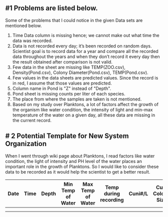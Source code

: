 ## _#_**1** Problems are listed below.

Some of the problems that I could notice in the given Data sets are mentioned below.

1. Time Data column is missing hence; we cannot make out what time the data was recorded.
2. Data is not recorded every day; it’s been recorded on random days. Scientist goal is to record data for a year and compare all the recorded data throughout the years and when they don’t record it every day then the result obtained after comparison is not valid.
3. Few data in the sheet are missing like TEMP(ZOO.csv), Density(Pond.csv), Colony Diameter(Pond.csv), TEMP(Pond.csv).
4. Few values in the data sheets are predicted values. Since the record is in red, I assume that those values are predicted.
5. Column name in Pond is "Z" instead of "Depth".
6. Pond sheet is missing counts per liter of each species.
7. The place from where the samples are taken is not mentioned.
8. Based on my study over Planktons, a lot of factors affect the growth of the organism like water condition, the intensity of light and min-max temperature of the water on a given day, all these data are missing in the current record.
 
 
 ## _#_ **2** Potential Template for New System Organization
 
 When I went through wiki page about Planktons, I read factors like water condition, the light of intensity and PH level of the water places an important role in the growth of Planktons. So I would like to consider these data to be recorded as it would help the scientist to get a better result.
 
| Date | Time | Depth | Min Temp of Water | Max Temp of Water | Temp during recording | Cuni#/L | Cuni Colony Size | Chippo #/L | Chippo Colony Size | Chla | Place | Physical Ocean Condition | Dissolved Carbon Dioxide | Light Intensity | pH level of water |
|------|------|-------|-------------------|-------------------|-----------------------|---------|------------------|------------|--------------------|------|-------|--------------------------|--------------------------|-----------------|-------------------|
|      |      |       |                   |                   |                       |         |                  |            |                    |      |       |                          |                          |                 |                   |
|      |      |       |                   |                   |                       |         |                  |            |                    |      |       |                          |                          |                 |                   |


